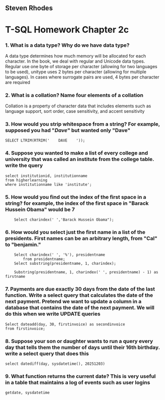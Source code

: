 ## Steven Rhodes
# T-SQL Homework Chapter 2c

### 1. What is a data type? Why do we have data type?
A data type determines how much memory will be allocated for each character. In the book, we deal with regular and Unicode data types. Regular use one byte of storage per character (allowing for two languages to be used), unitype uses 2 bytes per character (allowing for multiple languages). In cases where surrogate pairs are used, 4 bytes per character are required

### 2. What is a collation? Name four elements of a collation
Collation is a property of character data that includes elements such as language support, sort order, case sensitivity, and accent sensitivity

### 3. How would you strip whitespace from a string? For example, supposed you had "___Dave___" but wanted only "Dave"
	SELECT LTRIM(RTRIM('    DAVE    '));

### 4. Suppose you wanted to make a list of every college and university that was called an institute from the college table. write the query
	select institutionid, institutionname
	from higherlearning
	where institutionname like 'institute';

### 5. How would you find out the index of the first space in a string? for example, the index of the first space in "Barack Hussein Obama" would be 7
		Select charindex(' ','Barack Hussein Obama");

### 6. How would you select just the first name in a list of the presidents. First names can be an arbitrary length, from "Cal" to "benjamin."
		Select charindex(' ', '%'), presidentname
			from presidentname;
		Select substring(presidentname, 1, charindex);

		Substring(presidentname, 1, charindex(' ', presidentname) - 1) as firstname
	

### 7. Payments are due exactly 30 days from the date of the last function. Write a select query that calculates the date of the next payment. Pretend we want to update a column in a database that contains the date of the next payment. We will do this when we write UPDATE queries
	Select dateadd(day, 30, firstinvoice) as secondinvoice
	from firstinvoice;
	

### 8. Suppose your son or daughter wants to run a query every day that tells them the number of days until their 16th birthday. write a select query that does this 
	select datediff(day, sysdatetime(), 20251203)

### 9. What function returns the current date? This is very useful in a table that maintains a log of events such as user logins
	getdate, sysdatetime